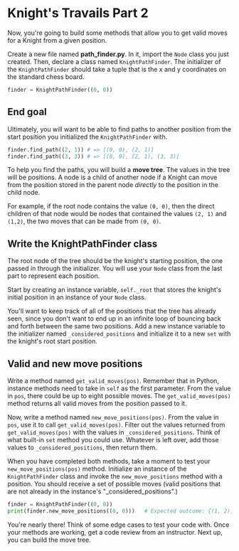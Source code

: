 # Knight's Travails Part 2

Now, you're going to build some methods that allow you to get valid moves for a
Knight from a given position.

Create a new file named **path_finder.py**. In it, import the `Node` class you
just created. Then, declare a class named `KnightPathFinder`. The initializer of
the `KnightPathFinder` should take a tuple that is the x and y coordinates on
the standard chess board.

```python
finder = KnightPathFinder((0, 0))
```

## End goal

Ultimately, you will want to be able to find paths to another position from the
start position you initialized the `KnightPathFinder` with.

```python
finder.find_path((2, 1)) # => [(0, 0), (2, 1)]
finder.find_path((3, 3)) # => [(0, 0), (2, 1), (3, 3)]
```

To help you find the paths, you will build a **move tree**. The values in the
tree will be positions. A node is a child of another node if a Knight can move
from the position stored in the parent node _directly_ to the position in the
child node.

For example, if the root node contains the value `(0, 0)`, then the direct
children of that node would be nodes that contained the values `(2, 1)` and `(1,2)`, the two moves that can be made from `(0, 0)`.

## Write the KnightPathFinder class

The root node of the tree should be the knight's starting position, the one
passed in through the initializer. You will use your `Node` class from the last
part to represent each position.

Start by creating an instance variable, `self._root` that stores the knight's
initial position in an instance of your `Node` class.

You'll want to keep track of all of the positions that the tree has already
seen, since you don't want to end up in an infinite loop of bouncing back and
forth between the same two positions. Add a new instance variable to the
initializer named `_considered_positions` and initialize it to a new `set` with
the knight's root start position.

## Valid and new move positions

Write a method named `get_valid_moves(pos)`. Remember that in Python, instance
methods need to take in `self` as the first parameter. From the value in `pos`,
there could be up to eight possible moves. The `get_valid_moves(pos)` method returns
all valid moves from the position passed to it.

Now, write a method named `new_move_positions(pos)`. From the value in
`pos`, use it to call `get_valid_moves(pos)`. Filter out the values returned
from `get_valid_moves(pos)` with the values in `_considered_positions`. Think
of what built-in `set` method you could use. Whatever is left over, add those
values to `_considered_positions`, then return them.

When you have completed both methods, take a moment to test your
`new_move_positions(pos)` method. Initialize an instance of the
`KnightPathFinder` class and invoke the `new_move_positions` method with a
position. You should receive a set of possible moves (valid positions that are
not already in the instance's "_considered_positions".)

```python
finder = KnightPathFinder((0, 0))
print(finder.new_move_positions((0, 0)))   # Expected outcome: {(1, 2), (2, 1)}
```

You're nearly there! Think of some edge cases to test your code with. Once your
methods are working, get a code review from an instructor. Next up, you can
build the move tree.
